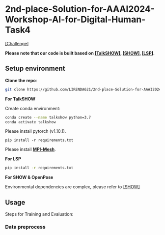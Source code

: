 # 2nd-place-Solution-for-AAAI2024-Workshop-AI-for-Digital-Human-Task4



[[Challenge]](https://digitalhumanworkshop.github.io/)

**Please note that our code is built based on [[TalkSHOW]](https://github.com/yhw-yhw/TalkSHOW), [[SHOW]](https://github.com/yhw-yhw/SHOW), [[LSP]](https://github.com/YuanxunLu/LiveSpeechPortraits).**

## Setup environment
**Clone the repo**:
  ```bash
  git clone https://github.com/LIRENDA621/2nd-place-Solution-for-AAAI2024-Workshop-AI-for-Digital-Human-Task4.git
  ```

**For TalkSHOW**

Create conda environment:
```bash
conda create --name talkshow python=3.7
conda activate talkshow
```
Please install pytorch (v1.10.1).

    pip install -r requirements.txt
    
Please install [**MPI-Mesh**](https://github.com/MPI-IS/mesh).

**For LSP**

```bash
pip install -r requirements.txt
```

**For SHOW & OpenPose**

Environmental dependencies are complex, please refer to [[SHOW]](https://github.com/yhw-yhw/SHOW)


## Usage

Steps for Training and Evaluation:

### Data preprocess

